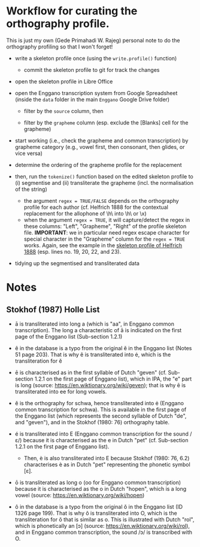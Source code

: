 # Workflow for curating the orthography profile.

This is just my own (Gede Primahadi W. Rajeg) personal note to do the orthography profiling so that I won't forget!

-   write a skeleton profile once (using the `write.profile()` function)

    -   commit the skeleton profile to git for track the changes

-   open the skeleton profile in Libre Office

-   open the Enggano transcription system from Google Spreadsheet (inside the `data` folder in the main `Enggano` Google Drive folder)

    -   filter by the `source` column, then

    -   filter by the `grapheme` column (esp. exclude the \[Blanks\] cell for the grapheme)

-   start working (i.e., check the grapheme and common transcription) by grapheme category (e.g., vowel first, then consonant, then glides, or vice versa)

-   determine the ordering of the grapheme profile for the replacement

-   then, run the `tokenize()` function based on the edited skeleton profile to (i) segmentise and (ii) transliterate the grapheme (incl. the normalisation of the string)

    -   the argument `regex = TRUE/FALSE` depends on the orthography profile for each author (cf. Helfrich 1888 for the contextual replacement for the allophone of \h\ into \h\ or \x)
    -   when the argument `regex = TRUE`, it will capture/detect the regex in these columns: "Left", "Grapheme", "Right" of the profile skeleton file. **IMPORTANT**: we in particular need regex escape character for special character in the "Grapheme" column for the `regex = TRUE` works. Again, see the example in the [skeleton profile of Helfrich 1888](https://github.com/engganolang/enolex/blob/main/ortho/_08-helfrich1888_profile-skeleton.tsv "Helfrich (1888) skeleton profile") (esp. lines no. 19, 20, 22, and 23).

-   tidying up the segmentised and transliterated data

# Notes

## Stokhof (1987) Holle List

- ā is transliterated into long a (which is "aa", in Enggano common transcription). The long a characteristic of ā is indicated on the first page of the Enggano list (Sub-section 1.2.1)

- ê in the database is a typo from the original ĕ in the Enggano list (Notes 51 page 203). That is why ê is transliterated into ė, which is the transliteration for ĕ

- ē is characterised as in the first syllable of Dutch "geven" (cf. Sub-section 1.2.1 on the first page of Enggano list), which in IPA, the "e" part is long (source: https://en.wiktionary.org/wiki/geven); that is why ē is transliterated into ee for long vowels.

- ĕ is the orthography for schwa, hence transliterated into ė (Enggano common transcription for schwa). This is available in the first page of the Enggano list (which represents the second syllable of Dutch "de", and "geven"), and in the Stokhof (1980: 76) orthography table. 

- é is transliterated into E (Enggano common transcription for the sound /ɛ/) because it is characterised as the e in Dutch "pet" (cf. Sub-section 1.2.1 on the first page of Enggano list).

  - Then, è is also transliterated into E because Stokhof (1980: 76, 6.2) characterises è as in Dutch "pet" representing the phonetic symbol [ɛ].

- ō is transliterated as long o (oo for Enggano common transcription) because it is characterised as the o in Dutch "hopen", which is a long vowel (source: https://en.wiktionary.org/wiki/hopen)

- ô in the database is a typo from the original ŏ in the Enggano list (ID 1326 page 199). That is why ô is transliterated into O, which is the transliteration for ŏ that is similar as o. This is illustrated with Dutch "rol", which is phonetically an [ɔ] (source: https://en.wiktionary.org/wiki/rol), and in Enggano common transcription, the sound /ɔ/ is transcribed with O.